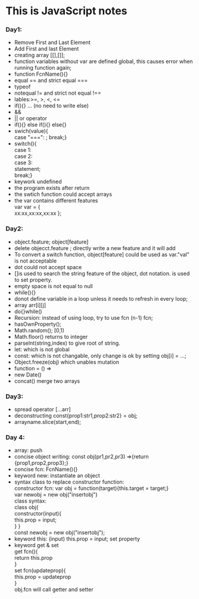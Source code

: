 # This is JavaScript notes
### Day1:
* Remove First and Last Element
* Add First and last Element
* creating array [[],[]];
* function variables without var are defined global, this causes error when running function again;
* function FcnName(){}
* equal == and strict equal ===
* typeof
* notequal != and strict not equal !==
* lables:>=, >, <, <=
* if(){} ... (no need to write else)
* &&
* || or operator
* if(){} else if(){} else{}
* swich(value){ <br>
  case "===": ; break;}
* switch(){<br>
  case 1:<br>
  case 2:<br>
  case 3:<br>
    statement;<br>
    break;}  
* keywork undefined
* the program exists after return
* the swtich function could accept arrays
* the var contains different features <br>
var var = { <br>
  xx:xx,xx:xx,xx:xx };
### Day2:
* object.feature; object[feature]
* delete objecct.feature ; directly write a new feature and it will add
* To convert a switch function, object[feature] could be used as var."val" is not acceptable
* dot could not accept space
* []is used to search the string feature of the object, dot notation. is used to set property.
* empty space is not equal to null
* while(){}
* donot define variable in a loop unless it needs to refresh in every loop;
* array arr[i][j]
* do{}while()
* Recursion: instead of using loop, try to use fcn (n-1) fcn;
* hasOwnProperty();
* Math.random(); [0,1)
* Math.floor() returns to integer
* parseInt(string,index) to give root of string.
* let: which is not global
* const: which is not changable, only change is ok by setting obj[i] = ...;
* Object.freeze(obj) which unables mutation
* function = () =>
* new Date()
* concat() merge two arrays

### Day3:
* spread operator [...arr]
* deconstructing const{prop1:str1,prop2:str2} = obj;
* arrayname.slice(start,end);

### Day 4:
* array: push
* concise object writing: const obj(pr1,pr2,pr3) =>{return {prop1,prop2,prop3};}
* concise fcn: FcnName(){}
* keyword new: instantiate an object
* syntax class to replace constructor function: <br>
constructor fcn: var obj = function(target){this.target = target;} <br>
var newobj = new obj("insertobj")<br>
class syntax:<br>
class obj{<br>
  constructor(input){<br>
    this.prop = input; <br>
  } } <br>
  const newobj = new obj("insertobj");
* keyword this: (input) this.prop = input; set property
* keyword get & set <br>
  get fcn(){ <br>
    return this.prop <br>
  }<br>
  set fcn(updateprop){<br>
    this.prop = updateprop<br>
  }<br>
  obj.fcn will call getter and setter
